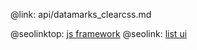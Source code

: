 @link: api/datamarks_clearcss.md

@seolinktop: [js framework](https://webix.com)
@seolink: [list ui](https://webix.com/widget/list/)